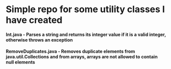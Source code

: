 # Simple repo for some utility classes I have created
#### Int.java - Parses a string and returns its integer value if it is a valid integer, otherwise throws an exception
#### RemoveDuplicates.java - Removes duplicate elements from java.util.Collections and from arrays, arrays are not allowed to contain null elements